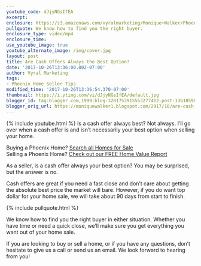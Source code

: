 ```yaml
---
youtube_code: dJjyNGsIfEA
excerpt:
enclosure: https://s3.amazonaws.com/vyralmarketing/Monique+Walker/Phoenix+Real+Estate-+When+should+you+accept+a+cash+offer%253F.mp4
pullquote: We know how to find you the right buyer.
enclosure_type: video/mp4
enclosure_time:
use_youtube_image: true
youtube_alternate_image: /img/cover.jpg
layout: post
title: Are Cash Offers Always the Best Option?
date: '2017-10-26T13:36:00.002-07:00'
author: Vyral Marketing
tags:
- Phoenix Home Seller Tips
modified_time: '2017-10-26T13:36:54.370-07:00'
thumbnail: https://i.ytimg.com/vi/dJjyNGsIfEA/default.jpg
blogger_id: tag:blogger.com,1999:blog-3201753915553277412.post-1361859091009022977
blogger_orig_url: https://moniquewalker1.blogspot.com/2017/10/are-cash-offers-always-best-option.html
---
```

{% include youtube.html %}
Is a cash offer always best? Not always. I’ll go over when a cash offer is and isn’t necessarily your best option when selling your home.

<div class="post-cta">
Buying a Phoenix Home? <a href="http://www.moniquesells.com/properties/#/" target="_blank">Search all Homes for Sale</a><br>
Selling a Phoenix Home? <a href="http://www.phoenix-house-value.com/" target="_blank">Check out our FREE Home Value Report</a>
</div>

As a seller, is a cash offer always your best option? You may be surprised, but the answer is no.

Cash offers are great if you need a fast close and don’t care about getting the absolute best price the market will bare. However, if you do want top dollar for your home sale, we will take about 90 days from start to finish.

{% include pullquote.html %}

We know how to find you the right buyer in either situation. Whether you have time or need a quick close, we’ll make sure you get everything you want out of your home sale.

If you are looking to buy or sell a home, or if you have any questions, don’t hesitate to give us a call or send us an email. We look forward to hearing from you!
